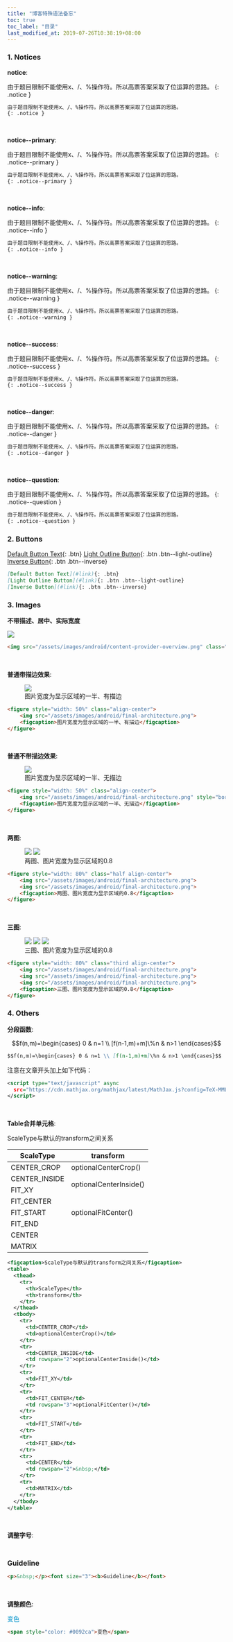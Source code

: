 ```yaml
---
title: "博客特殊语法备忘"
toc: true
toc_label: "目录"
last_modified_at: 2019-07-26T10:38:19+08:00
---
```


<script type="text/javascript" async
  src="https://cdn.mathjax.org/mathjax/latest/MathJax.js?config=TeX-MML-AM_CHTML">
</script>

### 1. Notices

**notice**:  

由于题目限制不能使用x、/、%操作符。所以高票答案采取了位运算的思路。
{: .notice }

```markdown
由于题目限制不能使用x、/、%操作符。所以高票答案采取了位运算的思路。
{: .notice }
```

<p>&nbsp;</p>

**notice--primary**:  

由于题目限制不能使用x、/、%操作符。所以高票答案采取了位运算的思路。
{: .notice--primary }

```markdown
由于题目限制不能使用x、/、%操作符。所以高票答案采取了位运算的思路。
{: .notice--primary }
```

<p>&nbsp;</p>

**notice--info**:  

由于题目限制不能使用x、/、%操作符。所以高票答案采取了位运算的思路。
{: .notice--info }

```markdown
由于题目限制不能使用x、/、%操作符。所以高票答案采取了位运算的思路。
{: .notice--info }
```

<p>&nbsp;</p>

**notice--warning**:  

由于题目限制不能使用x、/、%操作符。所以高票答案采取了位运算的思路。
{: .notice--warning }

```markdown
由于题目限制不能使用x、/、%操作符。所以高票答案采取了位运算的思路。
{: .notice--warning }
```

<p>&nbsp;</p>

**notice--success**:  

由于题目限制不能使用x、/、%操作符。所以高票答案采取了位运算的思路。
{: .notice--success }

```markdown
由于题目限制不能使用x、/、%操作符。所以高票答案采取了位运算的思路。
{: .notice--success }
```

<p>&nbsp;</p>

**notice--danger**:  

由于题目限制不能使用x、/、%操作符。所以高票答案采取了位运算的思路。
{: .notice--danger }

```markdown
由于题目限制不能使用x、/、%操作符。所以高票答案采取了位运算的思路。
{: .notice--danger }
```

<p>&nbsp;</p>

**notice--question**:  

由于题目限制不能使用x、/、%操作符。所以高票答案采取了位运算的思路。
{: .notice--question }

```markdown
由于题目限制不能使用x、/、%操作符。所以高票答案采取了位运算的思路。
{: .notice--question }
```

### 2. Buttons

[Default Button Text](#link){: .btn}
[Light Outline Button](#link){: .btn .btn--light-outline}
[Inverse Button](#link){: .btn .btn--inverse}

```markdown
[Default Button Text](#link){: .btn}
[Light Outline Button](#link){: .btn .btn--light-outline}
[Inverse Button](#link){: .btn .btn--inverse}
```

### 3. Images

**不带描述、居中、实际宽度**

<img src="/assets/images/android/content-provider-overview.png" class="align-center">

```markdown
<img src="/assets/images/android/content-provider-overview.png" class="align-center">
```

<p>&nbsp;</p>

**普通带描边效果**:  

<figure style="width: 50%" class="align-center">
    <img src="/assets/images/android/final-architecture.png">
    <figcaption>图片宽度为显示区域的一半、有描边</figcaption>
</figure>

```markdown
<figure style="width: 50%" class="align-center">
    <img src="/assets/images/android/final-architecture.png">
    <figcaption>图片宽度为显示区域的一半、有描边</figcaption>
</figure>
```

<p>&nbsp;</p>

**普通不带描边效果**:

<figure style="width: 50%" class="align-center">
    <img src="/assets/images/android/final-architecture.png" style="border: none">
    <figcaption>图片宽度为显示区域的一半、无描边</figcaption>
</figure>

```markdown
<figure style="width: 50%" class="align-center">
    <img src="/assets/images/android/final-architecture.png" style="border: none">
    <figcaption>图片宽度为显示区域的一半、无描边</figcaption>
</figure>
```

<p>&nbsp;</p>

**两图**:  

<figure style="width: 80%" class="half align-center">
    <img src="/assets/images/android/final-architecture.png">
    <img src="/assets/images/android/final-architecture.png">
    <figcaption>两图、图片宽度为显示区域的0.8</figcaption>
</figure>

```markdown
<figure style="width: 80%" class="half align-center">
    <img src="/assets/images/android/final-architecture.png">
    <img src="/assets/images/android/final-architecture.png">
    <figcaption>两图、图片宽度为显示区域的0.8</figcaption>
</figure>
```

<p>&nbsp;</p>

**三图**:  

<figure style="width: 80%" class="third align-center">
    <img src="/assets/images/android/final-architecture.png">
    <img src="/assets/images/android/final-architecture.png">
    <img src="/assets/images/android/final-architecture.png">
    <figcaption>三图、图片宽度为显示区域的0.8</figcaption>
</figure>

```markdown
<figure style="width: 80%" class="third align-center">
    <img src="/assets/images/android/final-architecture.png">
    <img src="/assets/images/android/final-architecture.png">
    <img src="/assets/images/android/final-architecture.png">
    <figcaption>三图、图片宽度为显示区域的0.8</figcaption>
</figure>
```

### 4. Others

**分段函数**:  

$$f(n,m)=\begin{cases} 0 & n=1 \\ [f(n-1,m)+m]\%n & n>1 \end{cases}$$

```markdown
$$f(n,m)=\begin{cases} 0 & n=1 \\ [f(n-1,m)+m]\%n & n>1 \end{cases}$$
```

注意在文章开头加上如下代码：

```xml
<script type="text/javascript" async
  src="https://cdn.mathjax.org/mathjax/latest/MathJax.js?config=TeX-MML-AM_CHTML">
</script>
```

<p>&nbsp;</p>

**Table合并单元格**:  

<figcaption>ScaleType与默认的transform之间关系</figcaption>
<table>
  <thead>
    <tr>
      <th>ScaleType</th>
      <th>transform</th>
    </tr>
  </thead>
  <tbody>
    <tr>
      <td>CENTER_CROP</td>
      <td>optionalCenterCrop()</td>
    </tr>
    <tr>
      <td>CENTER_INSIDE</td>
      <td rowspan="2">optionalCenterInside()</td>
    </tr>
    <tr>
      <td>FIT_XY</td>
    </tr>
    <tr>
      <td>FIT_CENTER</td>
      <td rowspan="3">optionalFitCenter()</td>
    </tr>
    <tr>
      <td>FIT_START</td>
    </tr>
    <tr>
      <td>FIT_END</td>
    </tr>
    <tr>
      <td>CENTER</td>
      <td rowspan="2">&nbsp;</td>
    </tr>
    <tr>
      <td>MATRIX</td>
    </tr>
  </tbody>
</table>

```xml
<figcaption>ScaleType与默认的transform之间关系</figcaption>
<table>
  <thead>
    <tr>
      <th>ScaleType</th>
      <th>transform</th>
    </tr>
  </thead>
  <tbody>
    <tr>
      <td>CENTER_CROP</td>
      <td>optionalCenterCrop()</td>
    </tr>
    <tr>
      <td>CENTER_INSIDE</td>
      <td rowspan="2">optionalCenterInside()</td>
    </tr>
    <tr>
      <td>FIT_XY</td>
    </tr>
    <tr>
      <td>FIT_CENTER</td>
      <td rowspan="3">optionalFitCenter()</td>
    </tr>
    <tr>
      <td>FIT_START</td>
    </tr>
    <tr>
      <td>FIT_END</td>
    </tr>
    <tr>
      <td>CENTER</td>
      <td rowspan="2">&nbsp;</td>
    </tr>
    <tr>
      <td>MATRIX</td>
    </tr>
  </tbody>
</table>
```

<p>&nbsp;</p>

**调整字号**:  

<p>&nbsp;</p><font size="3"><b>Guideline</b></font>  

```markdown
<p>&nbsp;</p><font size="3"><b>Guideline</b></font>  
```

<p>&nbsp;</p>

**调整颜色**:  

<span style="color: #0092ca">变色</span>

```markdown
<span style="color: #0092ca">变色</span>
```

<p>&nbsp;</p>